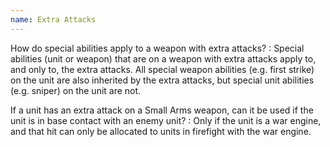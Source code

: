 ```yaml
---
name: Extra Attacks
---
```

How do special abilities apply to a weapon with extra attacks?
: Special abilities (unit or weapon) that are on a weapon with extra attacks apply to, and only to, the extra attacks. All special weapon abilities (e.g. first strike) on the unit are also inherited by the extra attacks, but special unit abilities (e.g. sniper) on the unit are not.

If a unit has an extra attack on a Small Arms weapon, can it be used if the unit is in base contact with an enemy unit?
: Only if the unit is a war engine, and that hit can only be allocated to units in firefight with the war engine.
